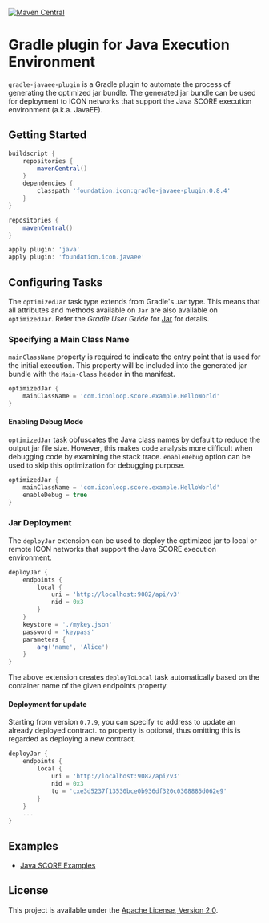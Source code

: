 [![Maven Central](https://maven-badges.herokuapp.com/maven-central/foundation.icon/gradle-javaee-plugin/badge.svg)](https://search.maven.org/search?q=g:foundation.icon%20a:gradle-javaee-plugin)

# Gradle plugin for Java Execution Environment

`gradle-javaee-plugin` is a Gradle plugin to automate the process of generating the optimized jar bundle.
The generated jar bundle can be used for deployment to ICON networks that support the Java SCORE execution environment (a.k.a. JavaEE).

## Getting Started

```groovy
buildscript {
    repositories {
        mavenCentral()
    }
    dependencies {
        classpath 'foundation.icon:gradle-javaee-plugin:0.8.4'
    }
}

repositories {
    mavenCentral()
}

apply plugin: 'java'
apply plugin: 'foundation.icon.javaee'
```

## Configuring Tasks

The `optimizedJar` task type extends from Gradle's `Jar` type.
This means that all attributes and methods available on `Jar` are also available on `optimizedJar`.
Refer the _Gradle User Guide_ for [Jar](https://docs.gradle.org/current/dsl/org.gradle.api.tasks.bundling.Jar.html) for details.

### Specifying a Main Class Name

`mainClassName` property is required to indicate the entry point that is used for the initial execution.
This property will be included into the generated jar bundle with the `Main-Class` header in the manifest.

```groovy
optimizedJar {
    mainClassName = 'com.iconloop.score.example.HelloWorld'
}
```

#### Enabling Debug Mode

`optimizedJar` task obfuscates the Java class names by default to reduce the output jar file size.
However, this makes code analysis more difficult when debugging code by examining the stack trace.
`enableDebug` option can be used to skip this optimization for debugging purpose.

```groovy
optimizedJar {
    mainClassName = 'com.iconloop.score.example.HelloWorld'
    enableDebug = true
}
```

### Jar Deployment

The `deployJar` extension can be used to deploy the optimized jar to local or remote ICON networks that support the Java SCORE execution environment.

```groovy
deployJar {
    endpoints {
        local {
            uri = 'http://localhost:9082/api/v3'
            nid = 0x3
        }
    }
    keystore = './mykey.json'
    password = 'keypass'
    parameters {
        arg('name', 'Alice')
    }
}
```

The above extension creates `deployToLocal` task automatically based on the container name of the given endpoints property.

#### Deployment for update

Starting from version `0.7.9`, you can specify `to` address to update an already deployed contract.
`to` property is optional, thus omitting this is regarded as deploying a new contract.

```groovy
deployJar {
    endpoints {
        local {
            uri = 'http://localhost:9082/api/v3'
            nid = 0x3
            to = 'cxe3d5237f13530bce0b936df320c0308885d062e9'
        }
    }
    ...
}
```

## Examples

- [Java SCORE Examples](https://github.com/icon-project/java-score-examples)

## License

This project is available under the [Apache License, Version 2.0](LICENSE).
